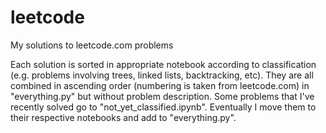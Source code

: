 # leetcode
My solutions to leetcode.com problems

Each solution is sorted in appropriate notebook according to classification (e.g. problems involving trees, linked lists, backtracking, etc). They are all combined in ascending order (numbering is taken from leetcode.com) in "everything.py" but without problem description.
Some problems that I've recently solved go to "not_yet_classified.ipynb". Eventually I move them to their respective notebooks and add to "everything.py".
